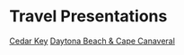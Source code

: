 # Travel Presentations
[Cedar Key](cedar_key_dog_trip.html)
[Daytona Beach & Cape Canaveral](daytona_cape_canaveral_dog_trip.html)
